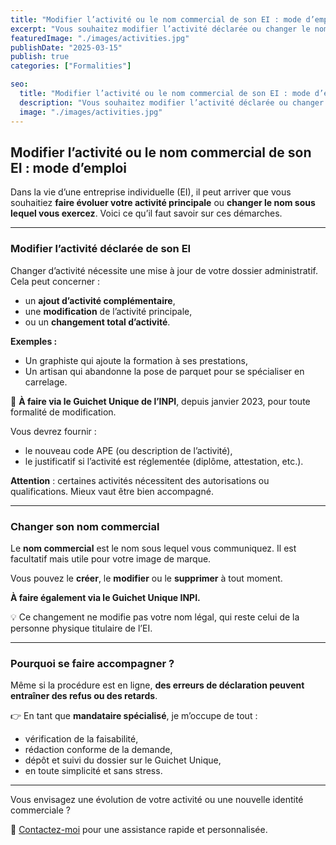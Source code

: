 ```yaml
---
title: "Modifier l’activité ou le nom commercial de son EI : mode d’emploi"
excerpt: "Vous souhaitez modifier l’activité déclarée ou changer le nom commercial de votre entreprise individuelle ? Voici les étapes à suivre."
featuredImage: "./images/activities.jpg"
publishDate: "2025-03-15"
publish: true
categories: ["Formalities"]

seo:
  title: "Modifier l’activité ou le nom commercial de son EI : mode d’emploi"
  description: "Vous souhaitez modifier l’activité déclarée ou changer le nom commercial de votre entreprise individuelle ? Voici les étapes à suivre."
  image: "./images/activities.jpg"
---
```


## Modifier l’activité ou le nom commercial de son EI : mode d’emploi

Dans la vie d’une entreprise individuelle (EI), il peut arriver que vous souhaitiez **faire évoluer votre activité principale** ou **changer le nom sous lequel vous exercez**. Voici ce qu’il faut savoir sur ces démarches.

---

### Modifier l’activité déclarée de son EI

Changer d’activité nécessite une mise à jour de votre dossier administratif. Cela peut concerner :

- un **ajout d’activité complémentaire**,
- une **modification** de l’activité principale,
- ou un **changement total d’activité**.

**Exemples :**
- Un graphiste qui ajoute la formation à ses prestations,
- Un artisan qui abandonne la pose de parquet pour se spécialiser en carrelage.

📍 **À faire via le Guichet Unique de l’INPI**, depuis janvier 2023, pour toute formalité de modification. 

Vous devrez fournir :
- le nouveau code APE (ou description de l’activité),
- le justificatif si l’activité est réglementée (diplôme, attestation, etc.).

**Attention** : certaines activités nécessitent des autorisations ou qualifications. Mieux vaut être bien accompagné.

---

### Changer son nom commercial

Le **nom commercial** est le nom sous lequel vous communiquez. Il est facultatif mais utile pour votre image de marque.

Vous pouvez le **créer**, le **modifier** ou le **supprimer** à tout moment.

**À faire également via le Guichet Unique INPI.** 

💡 Ce changement ne modifie pas votre nom légal, qui reste celui de la personne physique titulaire de l’EI.

---

### Pourquoi se faire accompagner ?

Même si la procédure est en ligne, **des erreurs de déclaration peuvent entraîner des refus ou des retards**.

👉 En tant que **mandataire spécialisé**, je m’occupe de tout :

- vérification de la faisabilité,
- rédaction conforme de la demande,
- dépôt et suivi du dossier sur le Guichet Unique,
- en toute simplicité et sans stress.

---

Vous envisagez une évolution de votre activité ou une nouvelle identité commerciale ?

📩 [Contactez-moi](/contact) pour une assistance rapide et personnalisée.